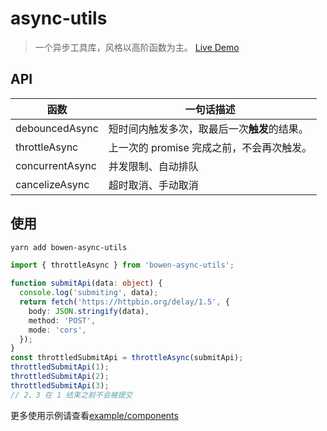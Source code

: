 # async-utils

> 一个异步工具库，风格以高阶函数为主。
> [Live Demo](https://bowencool.github.io/async-utils/)

## API

| 函数            | 一句话描述                                   |
| --------------- | -------------------------------------------- |
| debouncedAsync  | 短时间内触发多次，取最后一次**触发**的结果。 |
| throttleAsync   | 上一次的 promise 完成之前，不会再次触发。    |
| concurrentAsync | 并发限制、自动排队                           |
| cancelizeAsync  | 超时取消、手动取消                           |

## 使用

```sh
yarn add bowen-async-utils
```

```ts
import { throttleAsync } from 'bowen-async-utils';

function submitApi(data: object) {
  console.log('submiting', data);
  return fetch('https://httpbin.org/delay/1.5', {
    body: JSON.stringify(data),
    method: 'POST',
    mode: 'cors',
  });
}
const throttledSubmitApi = throttleAsync(submitApi);
throttledSubmitApi(1);
throttledSubmitApi(2);
throttledSubmitApi(3);
// 2、3 在 1 结束之前不会被提交
```

更多使用示例请查看[example/components](./example/components/)
